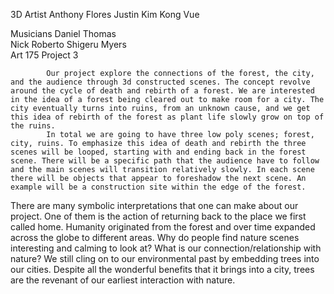 3D Artist
Anthony Flores
Justin Kim
Kong Vue


Musicians 
Daniel Thomas  
Nick Roberto 
Shigeru Myers  
Art 175 Project 3

        	Our project explore the connections of the forest, the city, and the audience through 3d constructed scenes. The concept revolve around the cycle of death and rebirth of a forest. We are interested in the idea of a forest being cleared out to make room for a city. The city eventually turns into ruins, from an unknown cause, and we get this idea of rebirth of the forest as plant life slowly grow on top of the ruins.
        	In total we are going to have three low poly scenes; forest, city, ruins. To emphasize this idea of death and rebirth the three scenes will be looped, starting with and ending back in the forest scene. There will be a specific path that the audience have to follow and the main scenes will transition relatively slowly. In each scene there will be objects that appear to foreshadow the next scene. An example will be a construction site within the edge of the forest. 
        	
There are many symbolic interpretations that one can make about our project. One of them is the action of returning back to the place we first called home. Humanity originated from the forest and over time expanded across the globe to different areas. Why do people find nature scenes interesting and calming to look at? What is our connection/relationship with nature? We still cling on to our environmental past by embedding trees into our cities. Despite all the wonderful benefits that it brings into a city, trees are the revenant of our earliest interaction with nature. 
